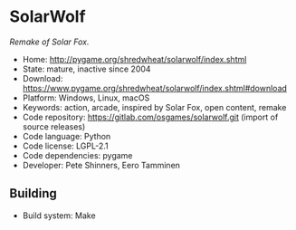 # SolarWolf

_Remake of Solar Fox._

- Home: http://pygame.org/shredwheat/solarwolf/index.shtml
- State: mature, inactive since 2004
- Download: https://www.pygame.org/shredwheat/solarwolf/index.shtml#download
- Platform: Windows, Linux, macOS
- Keywords: action, arcade, inspired by Solar Fox, open content, remake
- Code repository: https://gitlab.com/osgames/solarwolf.git (import of source releases)
- Code language: Python
- Code license: LGPL-2.1
- Code dependencies: pygame
- Developer: Pete Shinners, Eero Tamminen

## Building

- Build system: Make
